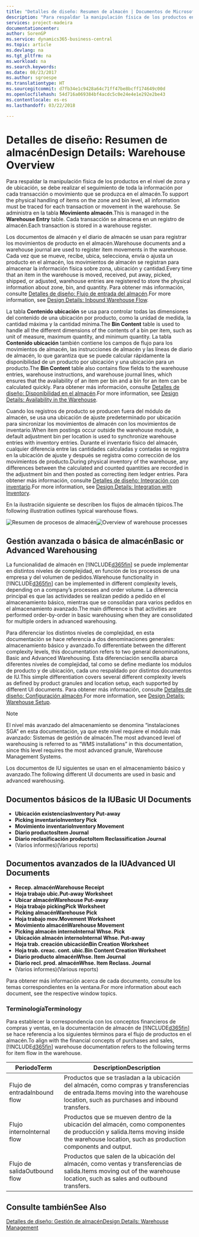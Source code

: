 ```yaml
---
title: "Detalles de diseño: Resumen de almacén | Documentos de Microsoft"
description: "Para respaldar la manipulación física de los productos en el nivel de zona y de ubicación, se debe realizar el seguimiento de toda la información por cada transacción o movimiento que se produzca en el almacén. Se administra en la tabla **Movimiento almacén**. Cada transacción se almacena en un registro de almacén."
services: project-madeira
documentationcenter: 
author: SorenGP
ms.service: dynamics365-business-central
ms.topic: article
ms.devlang: na
ms.tgt_pltfrm: na
ms.workload: na
ms.search.keywords: 
ms.date: 08/23/2017
ms.author: sgroespe
ms.translationtype: HT
ms.sourcegitcommit: d7fb34e1c9428a64c71ff47be8bcff174649c00d
ms.openlocfilehash: 54d716a069384bf4acdc5c0e24e4e1e292e2be43
ms.contentlocale: es-es
ms.lasthandoff: 03/22/2018

---
```

# <a name="design-details-warehouse-overview"></a><span data-ttu-id="83c6f-105">Detalles de diseño: Resumen de almacén</span><span class="sxs-lookup"><span data-stu-id="83c6f-105">Design Details: Warehouse Overview</span></span>
<span data-ttu-id="83c6f-106">Para respaldar la manipulación física de los productos en el nivel de zona y de ubicación, se debe realizar el seguimiento de toda la información por cada transacción o movimiento que se produzca en el almacén.</span><span class="sxs-lookup"><span data-stu-id="83c6f-106">To support the physical handling of items on the zone and bin level, all information must be traced for each transaction or movement in the warehouse.</span></span> <span data-ttu-id="83c6f-107">Se administra en la tabla **Movimiento almacén**.</span><span class="sxs-lookup"><span data-stu-id="83c6f-107">This is managed in the **Warehouse Entry** table.</span></span> <span data-ttu-id="83c6f-108">Cada transacción se almacena en un registro de almacén.</span><span class="sxs-lookup"><span data-stu-id="83c6f-108">Each transaction is stored in a warehouse register.</span></span>  

<span data-ttu-id="83c6f-109">Los documentos de almacén y el diario de almacén se usan para registrar los movimientos de producto en el almacén.</span><span class="sxs-lookup"><span data-stu-id="83c6f-109">Warehouse documents and a warehouse journal are used to register item movements in the warehouse.</span></span> <span data-ttu-id="83c6f-110">Cada vez que se mueve, recibe, ubica, selecciona, envía o ajusta un producto en el almacén, los movimientos de almacén se registran para almacenar la información física sobre zona, ubicación y cantidad.</span><span class="sxs-lookup"><span data-stu-id="83c6f-110">Every time that an item in the warehouse is moved, received, put away, picked, shipped, or adjusted, warehouse entries are registered to store the physical information about zone, bin, and quantity.</span></span> <span data-ttu-id="83c6f-111">Para obtener más información, consulte [Detalles de diseño: Flujo de entrada del almacén](design-details-outbound-warehouse-flow.md).</span><span class="sxs-lookup"><span data-stu-id="83c6f-111">For more information, see [Design Details: Inbound Warehouse Flow](design-details-outbound-warehouse-flow.md).</span></span>  

<span data-ttu-id="83c6f-112">La tabla **Contenido ubicación** se usa para controlar todas las dimensiones del contenido de una ubicación por producto, como la unidad de medida, la cantidad máxima y la cantidad mínima.</span><span class="sxs-lookup"><span data-stu-id="83c6f-112">The **Bin Content** table is used to handle all the different dimensions of the contents of a bin per item, such as unit of measure, maximum quantity, and minimum quantity.</span></span> <span data-ttu-id="83c6f-113">La tabla **Contenido ubicación** también contiene los campos de flujo para los movimientos de almacén, las instrucciones de almacén y las líneas de diario de almacén, lo que garantiza que se puede calcular rápidamente la disponibilidad de un producto por ubicación y una ubicación para un producto.</span><span class="sxs-lookup"><span data-stu-id="83c6f-113">The **Bin Content** table also contains flow fields to the warehouse entries, warehouse instructions, and warehouse journal lines, which ensures that the availability of an item per bin and a bin for an item can be calculated quickly.</span></span> <span data-ttu-id="83c6f-114">Para obtener más información, consulte [Detalles de diseño: Disponibilidad en el almacén](design-details-availability-in-the-warehouse.md).</span><span class="sxs-lookup"><span data-stu-id="83c6f-114">For more information, see [Design Details: Availability in the Warehouse](design-details-availability-in-the-warehouse.md).</span></span>  

<span data-ttu-id="83c6f-115">Cuando los registros de producto se producen fuera del módulo de almacén, se usa una ubicación de ajuste predeterminado por ubicación para sincronizar los movimientos de almacén con los movimientos de inventario.</span><span class="sxs-lookup"><span data-stu-id="83c6f-115">When item postings occur outside the warehouse module, a default adjustment bin per location is used to synchronize warehouse entries with inventory entries.</span></span> <span data-ttu-id="83c6f-116">Durante el inventario físico del almacén, cualquier diferencia entre las cantidades calculadas y contadas se registra en la ubicación de ajuste y después se registra como corrección de los movimientos de producto.</span><span class="sxs-lookup"><span data-stu-id="83c6f-116">During physical inventory of the warehouse, any differences between the calculated and counted quantities are recorded in the adjustment bin and then posted as correcting item ledger entries.</span></span> <span data-ttu-id="83c6f-117">Para obtener más información, consulte [Detalles de diseño: Integración con inventario](design-details-integration-with-inventory.md).</span><span class="sxs-lookup"><span data-stu-id="83c6f-117">For more information, see [Design Details: Integration with Inventory](design-details-integration-with-inventory.md).</span></span>  

<span data-ttu-id="83c6f-118">En la ilustración siguiente se describen los flujos de almacén típicos.</span><span class="sxs-lookup"><span data-stu-id="83c6f-118">The following illustration outlines typical warehouse flows.</span></span>  

<span data-ttu-id="83c6f-119">![Resumen de procesos de almacén](media/design_details_warehouse_management_overview.png "design_details_warehouse_management_overview")</span><span class="sxs-lookup"><span data-stu-id="83c6f-119">![Overview of warehouse processes](media/design_details_warehouse_management_overview.png "design_details_warehouse_management_overview")</span></span>  

## <a name="basic-or-advanced-warehousing"></a><span data-ttu-id="83c6f-120">Gestión avanzada o básica de almacén</span><span class="sxs-lookup"><span data-stu-id="83c6f-120">Basic or Advanced Warehousing</span></span>  
<span data-ttu-id="83c6f-121">La funcionalidad de almacén en [!INCLUDE[d365fin](includes/d365fin_md.md)] se puede implementar en distintos niveles de complejidad, en función de los procesos de una empresa y del volumen de pedidos.</span><span class="sxs-lookup"><span data-stu-id="83c6f-121">Warehouse functionality in [!INCLUDE[d365fin](includes/d365fin_md.md)] can be implemented in different complexity levels, depending on a company’s processes and order volume.</span></span> <span data-ttu-id="83c6f-122">La diferencia principal es que las actividades se realizan pedido a pedido en el almacenamiento básico, mientras que se consolidan para varios pedidos en el almacenamiento avanzado.</span><span class="sxs-lookup"><span data-stu-id="83c6f-122">The main difference is that activities are performed order-by-order in basic warehousing when they are consolidated for multiple orders in advanced warehousing.</span></span>  

 <span data-ttu-id="83c6f-123">Para diferenciar los distintos niveles de complejidad, en esta documentación se hace referencia a dos denominaciones generales: almacenamiento básico y avanzado.</span><span class="sxs-lookup"><span data-stu-id="83c6f-123">To differentiate between the different complexity levels, this documentation refers to two general denominations, Basic and Advanced Warehousing.</span></span> <span data-ttu-id="83c6f-124">Esta diferenciación sencilla abarca diferentes niveles de complejidad, tal como se define mediante los módulos de producto y de ubicación, cada uno respaldado por distintos documentos de IU.</span><span class="sxs-lookup"><span data-stu-id="83c6f-124">This simple differentiation covers several different complexity levels as defined by product granules and location setup, each supported by different UI documents.</span></span> <span data-ttu-id="83c6f-125">Para obtener más información, consulte [Detalles de diseño: Configuración almacén](design-details-warehouse-setup.md).</span><span class="sxs-lookup"><span data-stu-id="83c6f-125">For more information, see [Design Details: Warehouse Setup](design-details-warehouse-setup.md).</span></span>  

> [!NOTE]  
>  <span data-ttu-id="83c6f-126">El nivel más avanzado del almacenamiento se denomina “instalaciones SGA” en esta documentación, ya que este nivel requiere el módulo más avanzado: Sistemas de gestión de almacén.</span><span class="sxs-lookup"><span data-stu-id="83c6f-126">The most advanced level of warehousing is referred to as “WMS installations” in this documentation, since this level requires the most advanced granule, Warehouse Management Systems.</span></span>  

 <span data-ttu-id="83c6f-127">Los documentos de IU siguientes se usan en el almacenamiento básico y avanzado.</span><span class="sxs-lookup"><span data-stu-id="83c6f-127">The following different UI documents are used in basic and advanced warehousing.</span></span>  

## <a name="basic-ui-documents"></a><span data-ttu-id="83c6f-128">Documentos básicos de la IU</span><span class="sxs-lookup"><span data-stu-id="83c6f-128">Basic UI Documents</span></span>  

-   <span data-ttu-id="83c6f-129">**Ubicación existencias**</span><span class="sxs-lookup"><span data-stu-id="83c6f-129">**Inventory Put-away**</span></span>  
-   <span data-ttu-id="83c6f-130">**Picking inventario**</span><span class="sxs-lookup"><span data-stu-id="83c6f-130">**Inventory Pick**</span></span>  
-   <span data-ttu-id="83c6f-131">**Movimiento inventario**</span><span class="sxs-lookup"><span data-stu-id="83c6f-131">**Inventory Movement**</span></span>  
-   <span data-ttu-id="83c6f-132">**Diario productos**</span><span class="sxs-lookup"><span data-stu-id="83c6f-132">**Item Journal**</span></span>  
-   <span data-ttu-id="83c6f-133">**Diario reclasificación producto**</span><span class="sxs-lookup"><span data-stu-id="83c6f-133">**Item Reclassification Journal**</span></span>  
-   <span data-ttu-id="83c6f-134">(Varios informes)</span><span class="sxs-lookup"><span data-stu-id="83c6f-134">(Various reports)</span></span>  

## <a name="advanced-ui-documents"></a><span data-ttu-id="83c6f-135">Documentos avanzados de la IU</span><span class="sxs-lookup"><span data-stu-id="83c6f-135">Advanced UI Documents</span></span>  

-   <span data-ttu-id="83c6f-136">**Recep. almacén**</span><span class="sxs-lookup"><span data-stu-id="83c6f-136">**Warehouse Receipt**</span></span>  
-   <span data-ttu-id="83c6f-137">**Hoja trabajo ubic.**</span><span class="sxs-lookup"><span data-stu-id="83c6f-137">**Put-away Worksheet**</span></span>  
-   <span data-ttu-id="83c6f-138">**Ubicar almacén**</span><span class="sxs-lookup"><span data-stu-id="83c6f-138">**Warehouse Put-away**</span></span>  
-   <span data-ttu-id="83c6f-139">**Hoja trabajo picking**</span><span class="sxs-lookup"><span data-stu-id="83c6f-139">**Pick Worksheet**</span></span>  
-   <span data-ttu-id="83c6f-140">**Picking almacén**</span><span class="sxs-lookup"><span data-stu-id="83c6f-140">**Warehouse Pick**</span></span>  
-   <span data-ttu-id="83c6f-141">**Hoja trabajo mov.**</span><span class="sxs-lookup"><span data-stu-id="83c6f-141">**Movement Worksheet**</span></span>  
-   <span data-ttu-id="83c6f-142">**Movimiento almacén**</span><span class="sxs-lookup"><span data-stu-id="83c6f-142">**Warehouse Movement**</span></span>  
-   <span data-ttu-id="83c6f-143">**Picking almacén interno**</span><span class="sxs-lookup"><span data-stu-id="83c6f-143">**Internal Whse. Pick**</span></span>  
-   <span data-ttu-id="83c6f-144">**Ubicación almacén interno**</span><span class="sxs-lookup"><span data-stu-id="83c6f-144">**Internal Whse. Put-away**</span></span>  
-   <span data-ttu-id="83c6f-145">**Hoja trab. creación ubicación**</span><span class="sxs-lookup"><span data-stu-id="83c6f-145">**Bin Creation Worksheet**</span></span>  
-   <span data-ttu-id="83c6f-146">**Hoja trab. creac. cont. ubic.**</span><span class="sxs-lookup"><span data-stu-id="83c6f-146">**Bin Content Creation Worksheet**</span></span>  
-   <span data-ttu-id="83c6f-147">**Diario producto almacén**</span><span class="sxs-lookup"><span data-stu-id="83c6f-147">**Whse. Item Journal**</span></span>  
-   <span data-ttu-id="83c6f-148">**Diario recl. prod. almacén**</span><span class="sxs-lookup"><span data-stu-id="83c6f-148">**Whse. Item Reclass. Journal**</span></span>  
-   <span data-ttu-id="83c6f-149">(Varios informes)</span><span class="sxs-lookup"><span data-stu-id="83c6f-149">(Various reports)</span></span>  

<span data-ttu-id="83c6f-150">Para obtener más información acerca de cada documento, consulte los temas correspondientes en la ventana.</span><span class="sxs-lookup"><span data-stu-id="83c6f-150">For more information about each document, see the respective window topics.</span></span>  

### <a name="terminology"></a><span data-ttu-id="83c6f-151">Terminología</span><span class="sxs-lookup"><span data-stu-id="83c6f-151">Terminology</span></span>  
<span data-ttu-id="83c6f-152">Para establecer la correspondencia con los conceptos financieros de compras y ventas, en la documentación de almacén de [!INCLUDE[d365fin](includes/d365fin_md.md)] se hace referencia a los siguientes términos para el flujo de productos en el almacén.</span><span class="sxs-lookup"><span data-stu-id="83c6f-152">To align with the financial concepts of purchases and sales, [!INCLUDE[d365fin](includes/d365fin_md.md)] warehouse documentation refers to the following terms for item flow in the warehouse.</span></span>  

|<span data-ttu-id="83c6f-153">Periodo</span><span class="sxs-lookup"><span data-stu-id="83c6f-153">Term</span></span>|<span data-ttu-id="83c6f-154">Description</span><span class="sxs-lookup"><span data-stu-id="83c6f-154">Description</span></span>|  
|----------|---------------------------------------|  
|<span data-ttu-id="83c6f-155">Flujo de entrada</span><span class="sxs-lookup"><span data-stu-id="83c6f-155">Inbound flow</span></span>|<span data-ttu-id="83c6f-156">Productos que se trasladan a la ubicación del almacén, como compras y transferencias de entrada.</span><span class="sxs-lookup"><span data-stu-id="83c6f-156">Items moving into the warehouse location, such as purchases and inbound transfers.</span></span>|  
|<span data-ttu-id="83c6f-157">Flujo interno</span><span class="sxs-lookup"><span data-stu-id="83c6f-157">Internal flow</span></span>|<span data-ttu-id="83c6f-158">Productos que se mueven dentro de la ubicación del almacén, como componentes de producción y salida.</span><span class="sxs-lookup"><span data-stu-id="83c6f-158">Items moving inside the warehouse location, such as production components and output.</span></span>|  
|<span data-ttu-id="83c6f-159">Flujo de salida</span><span class="sxs-lookup"><span data-stu-id="83c6f-159">Outbound flow</span></span>|<span data-ttu-id="83c6f-160">Productos que salen de la ubicación del almacén, como ventas y transferencias de salida.</span><span class="sxs-lookup"><span data-stu-id="83c6f-160">Items moving out of the warehouse location, such as sales and outbound transfers.</span></span>|  

## <a name="see-also"></a><span data-ttu-id="83c6f-161">Consulte también</span><span class="sxs-lookup"><span data-stu-id="83c6f-161">See Also</span></span>  
 [<span data-ttu-id="83c6f-162">Detalles de diseño: Gestión de almacén</span><span class="sxs-lookup"><span data-stu-id="83c6f-162">Design Details: Warehouse Management</span></span>](design-details-warehouse-management.md)


